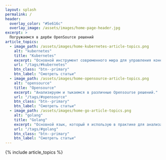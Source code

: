 ```yaml
---
layout: splash
permalink: /
header:
  overlay_color: "#5e616c"
  overlay_image: /assets/images/home-page-header.jpg
excerpt: >
  Погружаемся в дерби OpenSource решений
article_topics:
  - image_path: /assets/images/home-kubernetes-article-topics.png
    alt: "kubernetes"
    title: "Kubernetes"
    excerpt: "Основной инструмент современного мира для управления конейнерами, а иногда и всей инфраструктурой - Kubernetes."
    url: "/tags/#kubernetes"
    btn_class: "btn--primary"
    btn_label: "Смотреть статьи"
  - image_path: /assets/images/home-opensource-article-topics.png
    alt: "opensource"
    title: "Opensource"
    excerpt: "Анализируем и тыкаемся в различные Opensourse решений."
    url: "/tags/#opensource"
    btn_class: "btn--primary"
    btn_label: "Смотреть статьи"
  - image_path: /assets/images/home-go-article-topics.png
    alt: "golang"
    title: "Golang"
    excerpt: "Основной язык, который я использую в практике для анализа и создания различных решений - Golang"
    url: "/tags/#golang"
    btn_class: "btn--primary"
    btn_label: "Смотреть статьи"      
---
```


{% include article_topics %}